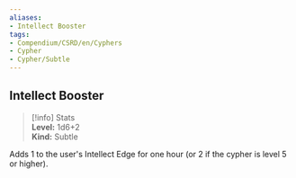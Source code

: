 ```yaml
---
aliases:
- Intellect Booster
tags:
- Compendium/CSRD/en/Cyphers
- Cypher
- Cypher/Subtle
---
```


  
## Intellect Booster  
>[!info] Stats  
> **Level:** 1d6+2  
> **Kind:** Subtle
  
Adds 1 to the user's Intellect Edge for one hour (or 2 if the cypher is level 5 or higher).